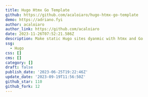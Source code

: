 ```yaml
---
title: Hugo Htmx Go Template
github: https://github.com/acaloiaro/hugo-htmx-go-template
demo: https://adriano.fyi
author: acaloiaro
author_link: https://github.com/acaloiaro
date: 2023-11-26T07:52:21.586Z
description: Make static Hugo sites dyanmic with htmx and Go
ssg:
  - Hugo
css: []
cms: []
category: []
draft: false
publish_date: '2023-06-25T19:22:46Z'
update_date: '2023-09-19T11:56:50Z'
github_star: 110
github_fork: 12
---
```

